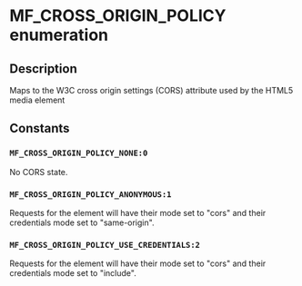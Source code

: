 # MF_CROSS_ORIGIN_POLICY enumeration

## Description

Maps to the W3C cross origin settings (CORS) attribute used by the HTML5 media element

## Constants

### `MF_CROSS_ORIGIN_POLICY_NONE:0`

No CORS state.

### `MF_CROSS_ORIGIN_POLICY_ANONYMOUS:1`

 Requests for the element will have their mode set to "cors" and their credentials mode set to "same-origin".

### `MF_CROSS_ORIGIN_POLICY_USE_CREDENTIALS:2`

Requests for the element will have their mode set to "cors" and their credentials mode set to "include".